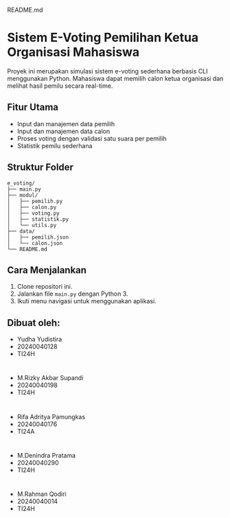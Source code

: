 README.md
# Sistem E-Voting Pemilihan Ketua Organisasi Mahasiswa

Proyek ini merupakan simulasi sistem e-voting sederhana berbasis CLI menggunakan Python. Mahasiswa dapat memilih calon ketua organisasi dan melihat hasil pemilu secara real-time.

## Fitur Utama
- Input dan manajemen data pemilih
- Input dan manajemen data calon
- Proses voting dengan validasi satu suara per pemilih
- Statistik pemilu sederhana

## Struktur Folder
```
e_voting/
├── main.py
├── modul/
│   ├── pemilih.py
│   ├── calon.py
│   ├── voting.py
│   ├── statistik.py
│   └── utils.py
├── data/
│   ├── pemilih.json
│   └── calon.json
└── README.md
```

## Cara Menjalankan
1. Clone repositori ini.
2. Jalankan file `main.py` dengan Python 3.
3. Ikuti menu navigasi untuk menggunakan aplikasi.

## Dibuat oleh:
- Yudha Yudistira
- 20240040128
- TI24H
#
- M.Rizky Akbar Supandi
- 20240040198
- TI24H
#
- Rifa Adritya Pamungkas
- 20240040176
- TI24A
#
- M.Denindra Pratama
- 20240040290
- TI24H
#
- M.Rahman Qodiri
- 20240040014
- TI24H 
